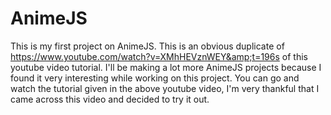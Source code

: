 # AnimeJS
This is my first project on AnimeJS. This is an obvious duplicate of https://www.youtube.com/watch?v=XMhHEVznWEY&amp;t=196s of this youtube video tutorial. I'll be making a lot more AnimeJS projects because I found it very interesting while working on this project. You can go and watch the tutorial given in the above youtube video, I'm very thankful that I came across this video and decided to try it out.
